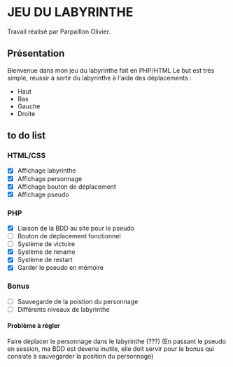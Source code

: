 # JEU DU LABYRINTHE

Travail réalisé par Parpaillon Olivier.

## Présentation

Bienvenue dans mon jeu du labyrinthe fait en PHP/HTML
Le but est très simple, réussir à sortir du labyrinthe à l'aide des déplacements :

- Haut
- Bas
- Gauche
- Droite

## to do list
### HTML/CSS
- [x] Affichage labyrinthe
- [x] Affichage personnage
- [x] Affichage bouton de déplacement
- [x] Affichage pseudo

### PHP
- [x] Liaison de la BDD au site pour le pseudo
- [ ] Bouton de déplacement fonctionnel
- [ ] Système de victoire
- [x] Système de rename
- [x] Système de restart
- [x] Garder le pseudo en mémoire

### Bonus
- [ ] Sauvegarde de la poistion du personnage
- [ ] Différents niveaux de labyrinthe

#### Problème à régler

Faire déplacer le personnage dans le labyrinthe (???)
(En passant le pseudo en session, ma BDD est devenu inutile, elle doit servir pour le bonus qui consiste à sauvegarder la position du personnage)
